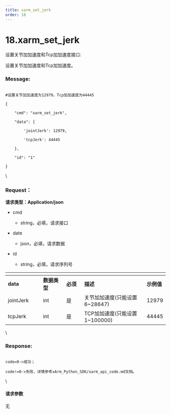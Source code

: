 ```yaml
---
title: xarm_set_jerk
order: 18
---
```

# 18.xarm\_set\_jerk



 



设置关节加加速度和Tcp加加速度接口:

设置关节加加速度和Tcp加加速度。



### Message:  



```

#设置关节加加速度为12979，Tcp加加速度为44445

{

    "cmd": "xarm_set_jerk",

    "data": {

        'jointJerk': 12979,

        'tcpJerk': 44445

    },

    "id": "1"

}

```



\





### Request：    



**请求类型：Application/json**



* cmd

  * string，必填，请求接口

* date

  * json，必填，请求数据

* id

  * string，必填，请求序列号



<table data-header-hidden><thead><tr><th width="131"></th><th width="105"></th><th width="70"></th><th width="293"></th><th></th></tr></thead><tbody><tr><td><strong>data</strong></td><td><strong>数据类型</strong></td><td><strong>必须</strong></td><td><strong>描述</strong></td><td><strong>示例值</strong></td></tr><tr><td>jointJerk</td><td>int</td><td>是</td><td>关节加加速度(只能设置6~28647)</td><td>12979</td></tr><tr><td>tcpJerk</td><td>int</td><td>是</td><td>TCP加加速度(只能设置1~100000)</td><td>44445</td></tr></tbody></table>



\





### Response:     



```

code=0->成功；

code!=0->失败，详情参考xArm_Python_SDK/xarm_api_code.md文档。

```



\





#### 请求参数



无
